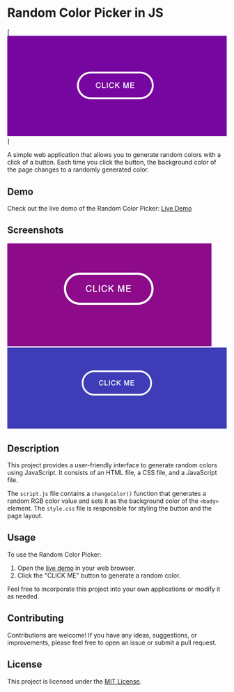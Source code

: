 # Random Color Picker in JS

[![Random Color Picker](rcp.png)]

A simple web application that allows you to generate random colors with a click of a button. Each time you click the button, the background color of the page changes to a randomly generated color.

## Demo

Check out the live demo of the Random Color Picker: [Live Demo](https://calnum.000webhostapp.com/Random%20ColorPicker/index.html)

## Screenshots

![Screenshot 1](rcp-1.png)
![Screenshot 2](rcp-2.png)

## Description

This project provides a user-friendly interface to generate random colors using JavaScript. It consists of an HTML file, a CSS file, and a JavaScript file.

The `script.js` file contains a `changeColor()` function that generates a random RGB color value and sets it as the background color of the `<body>` element. The `style.css` file is responsible for styling the button and the page layout.

## Usage

To use the Random Color Picker:

1. Open the [live demo](https://calnum.000webhostapp.com/Random%20ColorPicker/index.html) in your web browser.
2. Click the "CLICK ME" button to generate a random color.

Feel free to incorporate this project into your own applications or modify it as needed.

## Contributing

Contributions are welcome! If you have any ideas, suggestions, or improvements, please feel free to open an issue or submit a pull request.

## License

This project is licensed under the [MIT License](LICENSE).
